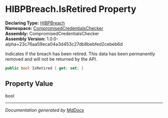 ﻿<!--  
  <auto-generated>   
    The contents of this file were generated by a tool.  
    Changes to this file may be list if the file is regenerated  
  </auto-generated>   
-->

# HIBPBreach.IsRetired Property

**Declaring Type:** [HIBPBreach](../index.md)  
**Namespace:** [CompromisedCredentialsChecker](../../index.md)  
**Assembly:** CompromisedCredentialsChecker  
**Assembly Version:** 1.0.0\-alpha+23c76aa59eca04a3d453c27db8bebfed2cebeb6d

Indicates if the breach has been retired. This data has been permanently removed and will not be returned by the API.

```csharp
public bool IsRetired { get; set; }
```

## Property Value

bool

___

*Documentation generated by [MdDocs](https://github.com/ap0llo/mddocs)*
